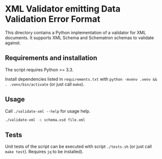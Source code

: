 # XML Validator emitting Data Validation Error Format

This directory contains a Python implementation of a validator for XML documents. It supports XML Schema and Schematron schemas to validate against.

## Requirements and installation

The script requires Python >= 3.3.

Install dependencies listed in `requirements.txt` with `python -mvenv .venv && . .venv/bin/activate` (or just call `make`).

## Usage

Call `./validate-xml --help` for usage help.

~~~sh
./validate-xml -s schema.xsd file.xml
~~~

## Tests

Unit tests of the script can be executed with script `./tests.sh` (or just call `make test`). Requires `jq` to be installed).
